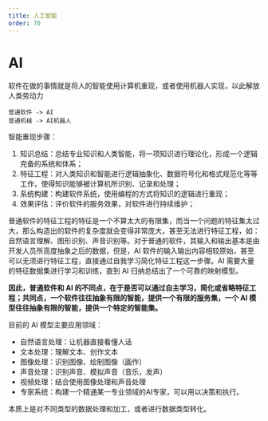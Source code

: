 ```yaml
---
title: 人工智能
order: 70
---
```

# AI
软件在做的事情就是将人的智能使用计算机重现，或者使用机器人实现，以此解放人类劳动力
```
普通软件 -> AI
普通机械 -> AI机器人
```

智能重现步骤：
1. 知识总结：总结专业知识和人类智能，将一项知识进行理论化，形成一个逻辑完备的系统和体系；
2. 特征工程：对人类知识和智能进行逻辑抽象化、数据符号化和格式规范化等等工作，使得知识能够被计算机所识别、记录和处理；
3. 系统构建：构建软件系统，使用编程的方式将知识的逻辑进行重现；
4. 效果评估：评价软件的服务效果，对软件进行持续维护；

普通软件的特征工程的特征是一个不算太大的有限集，而当一个问题的特征集太过大，那么构造出的软件的复杂度就会变得非常庞大，甚至无法进行特征工程，如：自然语言理解、图形识别、声音识别等。对于普通的软件，其输入和输出基本是由开发人员所高度抽象之后的数据，但是，AI 软件的输入输出内容相较原始，甚至可以无须进行特征工程，直接通过自我学习简化特征工程这一步骤。AI 需要大量的特征数据集进行学习和训练，直到 AI 归纳总结出了一个可靠的映射模型。

**因此，普通软件和 AI 的不同点，在于是否可以通过自主学习，简化或省略特征工程；共同点，一个软件往往抽象有限的智能，提供一个有限的服务集，一个 AI 模型往往抽象有限的智能，提供一个特定的智能集。**

目前的 AI 模型主要应用领域：
+ 自然语言处理：让机器直接看懂人话
+ 文本处理：理解文本、创作文本
+ 图像处理：识别图像、绘制图像（画作）
+ 声音处理：识别声音、模拟声音（音乐，发声）
+ 视频处理：结合使用图像处理和声音处理
+ 专家系统：构建一个精通某一专业领域的AI专家，可以用以决策和执行。

本质上是对不同类型的数据处理和加工，或者进行数据类型转化。